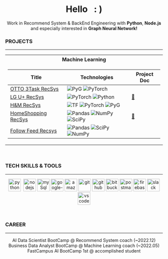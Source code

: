 <h1 align="center">Hello &nbsp; : )</h1>

<p align="center">
  Work in Recommend System & BackEnd Engineering with <b>Python</b>, <b>Node.js</b>
  <br/>  and especially interested in <b>Graph Neural Network!</b>
</p>


 ### PROJECTS

---

<table>
<tr><th>Machine Learning </th></tr>
<tr><td>

|Title | Technologies | Project Doc|
|--|--|--|
| [OTTO 3Task RecSys](https://github.com/H4Y3J1N/OTTO_competition) | ![PyG](https://img.shields.io/badge/PyG-black?style=flat-square&logo=PyG) ![PyTorch](https://img.shields.io/badge/PyTorch-black?style=flat-square&logo=pytorch) | [ ]() |
| [LG U+ RecSys](https://github.com/H4Y3J1N/lg-children-country-recommend) | ![PyTorch](https://img.shields.io/badge/PyTorch-black?style=flat-square&logo=pytorch) ![Python](https://img.shields.io/badge/Python-black?style=flat-square&logo=Python)| [📑](https://jinsuc.notion.site/1d4b482222744fb0ad7e20ef83550019?v=218dfb2a40f940da901a43898df0e318) |
| [H&M RecSys](https://github.com/H4Y3J1N/) | ![TF](https://img.shields.io/badge/TF-black?style=flat-square&logo=tensorflow) ![PyTorch](https://img.shields.io/badge/PyTorch-black?style=flat-square&logo=pytorch) ![PyG](https://img.shields.io/badge/PyG-black?style=flat-square&logo=PyG) | [ ]() |
| [HomeShopping RecSys](https://github.com/H4Y3J1N/Rec-homeShopping) | ![Pandas](https://img.shields.io/badge/Pandas-black?style=flat-square&logo=pandas) ![NumPy](https://img.shields.io/badge/NumPy-black?style=flat-square&logo=numpy) ![SciPy](https://img.shields.io/badge/SciPy-black?style=flat-square&logo=scipy) | [📑](https://www.notion.so/Project-b8e32966cec14134ae4e7fb49ccd3754?pvs=4) |
| [Follow Feed Recsys](https://github.com/H4Y3J1N/chai_Final_project) | ![Pandas](https://img.shields.io/badge/Pandas-black?style=flat-square&logo=pandas) ![SciPy](https://img.shields.io/badge/SciPy-black?style=flat-square&logo=scipy) ![NumPy](https://img.shields.io/badge/NumPy-black?style=flat-square&logo=numpy)| [ ]() |
</td></tr> </table>

<br />


### TECH SKILLS & TOOLS

---

<p align="center">
  <img src="https://cdn.iconscout.com/icon/free/png-256/python-2-226051.png" alt="python" width="40" height="40">&nbsp;
  <img src="https://cdn.jsdelivr.net/gh/devicons/devicon/icons/nodejs/nodejs-original.svg" alt="nodejs" width="40" height="40"/>  
  <img src="https://cdn.iconscout.com/icon/free/png-512/mysql-21-1174941.png" alt="mySql" width="40" height="40">    
  <img src="https://cdn.iconscout.com/icon/free/png-512/google-cloud-2038785-1721675.png" alt="google-cloud" width="40" height="40"/>  
  <img src="https://cdn.iconscout.com/icon/free/png-512/aws-1869025-1583149.png" alt="amazon-cloud" width="40" height="40"/>
  <img src="https://cdn.jsdelivr.net/gh/devicons/devicon/icons/git/git-original.svg" alt="git" width="40" height="40"> 
  <img src="https://cdn.jsdelivr.net/gh/devicons/devicon/icons/github/github-original.svg" alt="github" width="40" height="40">  
  <img src="https://cdn.jsdelivr.net/gh/devicons/devicon/icons/bitbucket/bitbucket-original.svg" alt="bitbucket" width="40" height="40">
  <img src="https://cdn.iconscout.com/icon/free/png-512/postman-3521648-2945092.png" alt="postman" width="40" height="40">    
  <img src="https://cdn.jsdelivr.net/gh/devicons/devicon/icons/firebase/firebase-plain.svg" alt="firebase" width="40" height="40">
  <img src="https://cdn.iconscout.com/icon/free/png-512/slack-logo-1481728-1254330.png"  alt="slack" width="40" height="40">
  <img src="https://cdn.jsdelivr.net/gh/devicons/devicon/icons/vscode/vscode-original.svg" alt="vscode" width="40" height="40">
</p>


<br />


### CAREER

---

<p align="center">
  AI Data Scientist BootCamp @ Recommend System coach (~2022.12)
  <br/>  Business Data Analyst BootCamp @ Machine Learning coach (~2022.05)
  <br/>  FastCampus AI BootCamp 1st @ accomplished student
</p> 
